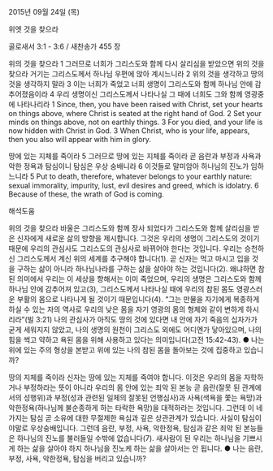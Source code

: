2015년 09월 24일 (목)

위엣 것을 찾으라



골로새서 3:1 - 3:6 / 새찬송가 455 장


위의 것을 찾으라
1 그러므로 너희가 그리스도와 함께 다시 살리심을 받았으면 위의 것을 찾으라 거기는 그리스도께서 하나님 우편에 앉아 계시느니라 2 위의 것을 생각하고 땅의 것을 생각하지 말라 3 이는 너희가 죽었고 너희 생명이 그리스도와 함께 하나님 안에 감추어졌음이라 4 우리 생명이신 그리스도께서 나타나실 그 때에 너희도 그와 함께 영광중에 나타나리라
1 Since, then, you have been raised with Christ, set your hearts on things above, where Christ is seated at the right hand of God. 2 Set your minds on things above, not on earthly things. 3 For you died, and your life is now hidden with Christ in God. 3 When Christ, who is your life, appears, then you also will appear with him in glory. 

땅에 있는 지체를 죽이라
5 그러므로 땅에 있는 지체를 죽이라 곧 음란과 부정과 사욕과 악한 정욕과 탐심이니 탐심은 우상 숭배니라 6 이것들로 말미암아 하나님의 진노가 임하느니라
5 Put to death, therefore, whatever belongs to your earthly nature: sexual immorality, impurity, lust, evil desires and greed, which is idolatry. 6 Because of these, the wrath of God is coming.

해석도움





위의 것을 찾으라 
바울은 그리스도와 함께 장사 되었다가 그리스도와 함께 살리심을 받은 신자에게 새로운 삶의 방향을 제시합니다. 그것은 우리의 생명이 그리스도의 것이기 때문에 우리의 관심사도 그리스도의 관심사로 바뀌어야 한다는 것입니다. 우리는 승천하신 그리스도께서 계신 위의 세계를 추구해야 합니다(1). 곧 신자는 먹고 마시고 입을 것을 구하는 삶이 아니라 하나님나라를 구하는 삶을 살아야 하는 것입니다(2). 왜냐하면 참된 의미에서 우리는 이 세상을 향해서는 이미 죽었으며, 우리의 생명은 그리스도와 함께 하나님 안에 감추어져 있고(3), 그리스도께서 나타나실 때에 우리의 참된 몸도 영광스러운 부활의 몸으로 나타나게 될 것이기 때문입니다(4). “그는 만물을 자기에게 복종하게 하실 수 있는 자의 역사로 우리의 낮은 몸을 자기 영광의 몸의 형체와 같이 변하게 하시리라”(빌 3:21)
나의 관심사가 아직도 땅의 것에 있다면 내 안에 자기 죽음의 십자가가 굳게 세워지지 않았고, 나의 생명의 원천이 그리스도 외에도 어디엔가 닿아있으며, 나의 힘을 썩고 약하고 욕된 몸을 위해 사용하고 있다는 의미입니다(고전 15:42-43). 
● 나는 위에 있는 주의 형상을 본받고 위에 있는 나의 참된 몸을 돌아보는 것에 집중하고
있습니까?

땅의 지체를 죽이라 
신자는 땅에 있는 지체를 죽여야 합니다. 이것은 우리의 몸을 자학하거나 부정하라는 뜻이 아니라 우리의 몸 안에 있는 죄악 된 본능 곧 음란(잘못 된 관계에서의 성행위)과 부정(성과 관련된 일체의 잘못된 언행심사)과 사욕(색욕을 쫓는 욕망)과 악한정욕(하나님께 불순종하게 하는 타락한 욕망)을 대적하라는 것입니다. 그런데 이 네 가지는 탐심 곧 소유에 대한 무절제한 욕심과 깊은 상관관계가 있습니다. 사실이 탐심이야말로 우상숭배입니다. 그런데 음란, 부정, 사욕, 악한정욕, 탐심과 같은 죄악 된 본능들은 하나님의 진노를 불러들일 수밖에 없습니다(7). 새사람이 된 우리는 하나님을 기쁘시게 하는 삶을 살아야 하지 하나님을 진노케 하는 삶을 살아서는 안 됩니다.
● 나는 음란, 부정, 사욕, 악한정욕, 탐심을 버리고 있습니까?